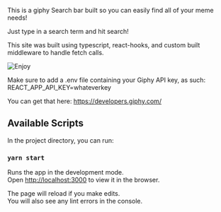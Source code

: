 This is a giphy Search bar built so you can easily find all of your meme needs! 

Just type in a search term and hit search!

This site was built using typescript, react-hooks, and custom built middleware to handle fetch calls. 

![Enjoy](https://media.giphy.com/media/H4DjXQXamtTiIuCcRU/giphy.gif)

Make sure to add a .env file containing your Giphy API key, as such:
REACT_APP_API_KEY=whateverkey

You can get that here: https://developers.giphy.com/

## Available Scripts

In the project directory, you can run:

### `yarn start`

Runs the app in the development mode.<br />
Open [http://localhost:3000](http://localhost:3000) to view it in the browser.

The page will reload if you make edits.<br />
You will also see any lint errors in the console.
